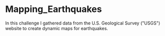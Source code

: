 # Mapping_Earthquakes

In this challenge I gathered data from the U.S. Geological Survey ("USGS") website to create dynamic maps for earthquakes. 
